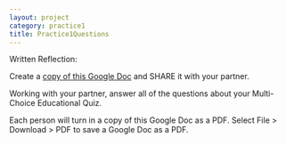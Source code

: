 ```yaml
---
layout: project
category: practice1
title: Practice1Questions
---
```


Written Reflection:

Create a [copy of this Google Doc](https://docs.google.com/document/u/1/d/1BB8P_41wooVqGAvJW9_JWM1394p5x0H8MDDH4vbAZ78/copy) and SHARE it with your partner.

Working with your partner, answer all of the questions about your Multi-Choice Educational Quiz.

Each person will turn in a copy of this Google Doc as a PDF. Select File > Download > PDF to save a Google Doc as a PDF.
